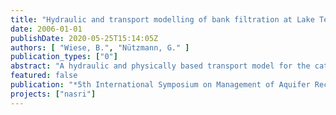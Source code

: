 ```yaml
---
title: "Hydraulic and transport modelling of bank filtration at Lake Tegel (Berlin)"
date: 2006-01-01
publishDate: 2020-05-25T15:14:05Z
authors: [ "Wiese, B.", "Nützmann, G." ]
publication_types: ["0"]
abstract: "A hydraulic and physically based transport model for the catchment of a well field was set up. With the study area situated in a region strongly influenced by surrounding well galleries the boundary conditions had to be worked out during modelling and partially had to be transient. Two important processes were clarified: Bank filtrate extracted at the investigated transect is composed of 3 water qualities from horizontal layers, each with a different age and infiltration area. Sampled wells containing the different water types were identified, providing information for correct chemical interpretation. Secondly, the lake sediments show a pronounced seasonal fluctuation in their leakage coefficient, with its winter values doubling in summer, and lagging 2–4 months behind water temperature."
featured: false
publication: "*5th International Symposium on Management of Aquifer Recharge / IHP-VI, Series on Groundwater*"
projects: ["nasri"]
---
```


